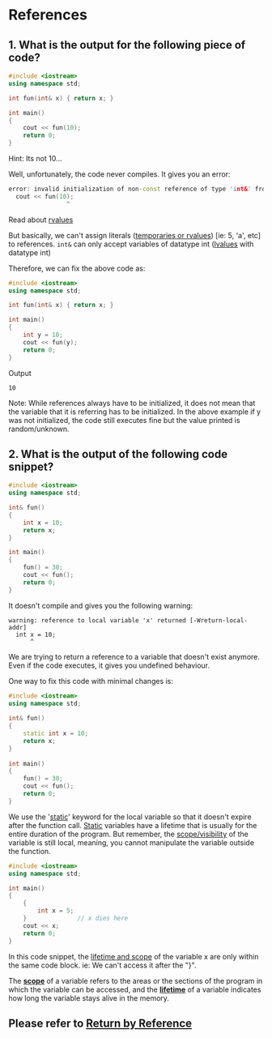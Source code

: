 # References

## 1. What is the output for the following piece of code?
```c++
#include <iostream>
using namespace std;

int fun(int& x) { return x; }

int main()
{
	cout << fun(10);
	return 0;
}
```
Hint: Its not 10...

Well, unfortunately, the code never compiles. It gives you an error:
```c++
error: invalid initialization of non-const reference of type 'int&' from an rvalue of type 'int'
  cout << fun(10);
                ^
```
Read about [rvalues](theory.md#lvalues-rvalues-and-their-references)

But basically, we can't assign literals ([temporaries or rvalues](theory.md#lvalues-rvalues-and-their-references)) [ie: 5, 'a', etc] to references.
`int&` can only accept variables of datatype int ([lvalues](theory.md#lvalues-rvalues-and-their-references) with datatype int)

Therefore, we can fix the above code as:
```c++
#include <iostream>
using namespace std;

int fun(int& x) { return x; }

int main()
{
	int y = 10;
	cout << fun(y);
	return 0;
}
```
Output
```
10
```
Note: While references always have to be initialized, it does not mean that the variable that it is referring has to be initialized. In the above example if y was not initialized, the code still executes fine but the value printed is random/unknown.

## 2. What is the output of the following code snippet?
```c++
#include <iostream>
using namespace std;

int& fun()
{
	int x = 10;
	return x;
}

int main()
{
	fun() = 30;
	cout << fun();
	return 0;
}
```

It doesn't compile and gives you the following warning:
```
warning: reference to local variable 'x' returned [-Wreturn-local-addr]
  int x = 10;
      ^
```

We are trying to return a reference to a variable that doesn't exist anymore. Even if the code executes, it gives you undefined behaviour.

One way to fix this code with minimal changes is:
```c++
#include <iostream>
using namespace std;
 
int& fun()
{
    static int x = 10;
    return x;
}
 
int main()
{
    fun() = 30;
    cout << fun();
    return 0;
}
```

We use the '[static](static.md)' keyword for the local variable so that it doesn't expire after the function call. [Static](static.md) variables have a lifetime that is usually for the entire duration of the program. But remember, the [scope/visibility](scope.md) of the variable is still local, meaning, you cannot manipulate the variable outside the function.

```c++
#include <iostream>
using namespace std;

int main()
{
    {
    	int x = 5;
    }              // x dies here
    cout << x;
    return 0;
}
```
In this code snippet, the [lifetime and scope](scope.md) of the variable x are only within the same code block. ie: We can't access it after the "}".

The **[scope](scope.md)** of a variable refers to the areas or the sections of the program in which the variable can be accessed, and the **[lifetime](scope.md)** of a variable indicates how long the variable stays alive in the memory.

## Please refer to [Return by Reference](Ret_by_ref.md)
